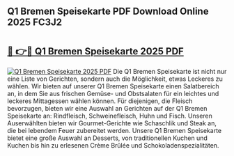 ## Q1 Bremen Speisekarte PDF Download Online 2025 FC3J2

# <h2><a href="http://gc63k8a.nevu.top/?p=Q1+Bremen+Speisekarte">🔗 👉🔴 Q1 Bremen Speisekarte 2025 PDF</a></h2>

[![Q1 Bremen Speisekarte 2025 PDF](https://i.imgur.com/dBaPXMq.png)](http://gc63k8a.nevu.top/?p=Q1+Bremen+Speisekarte)
Die Q1 Bremen Speisekarte ist nicht nur eine Liste von Gerichten, sondern auch die Möglichkeit, etwas Leckeres zu wählen. Wir bieten auf unserer Q1 Bremen Speisekarte einen Salatbereich an, in dem Sie aus frischen Gemüse- und Obstsalaten für ein leichtes und leckeres Mittagessen wählen können. Für diejenigen, die Fleisch bevorzugen, bieten wir eine Auswahl an Gerichten auf der Q1 Bremen Speisekarte an: Rindfleisch, Schweinefleisch, Huhn und Fisch. Unseren Auserwählten bieten wir Gourmet-Gerichte wie Schaschlik und Steak an, die bei lebendem Feuer zubereitet werden. Unsere Q1 Bremen Speisekarte bietet eine große Auswahl an Desserts, von traditionellen Kuchen und Kuchen bis hin zu erlesenen Crème Brûlée und Schokoladenspezialitäten.
